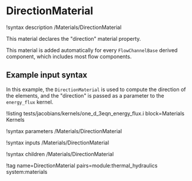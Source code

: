 # DirectionMaterial

!syntax description /Materials/DirectionMaterial

This material declares the "direction" material property.

This material is added automatically for every `FlowChannelBase` derived component, which includes most
flow components.

## Example input syntax

In this example, the `DirectionMaterial` is used to compute the direction of the elements,
and the "direction" is passed as a parameter to the `energy_flux` kernel.

!listing tests/jacobians/kernels/one_d_3eqn_energy_flux.i block=Materials Kernels

!syntax parameters /Materials/DirectionMaterial

!syntax inputs /Materials/DirectionMaterial

!syntax children /Materials/DirectionMaterial

!tag name=DirectionMaterial pairs=module:thermal_hydraulics system:materials
